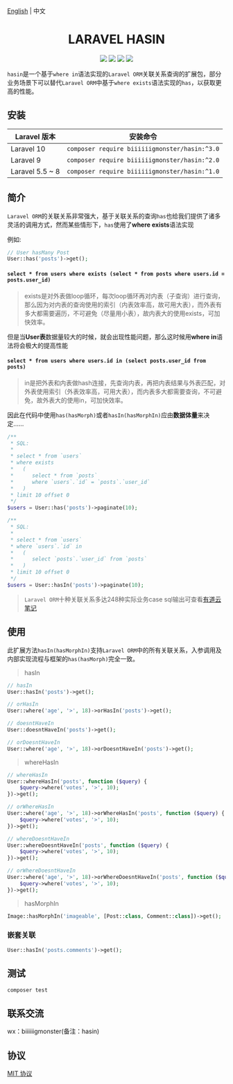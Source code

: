 [English](./README.md) | 中文

<div align="center">

# LARAVEL HASIN

<p>
    <a href="https://github.com/biiiiiigmonster/hasin/blob/master/LICENSE"><img src="https://img.shields.io/badge/license-MIT-7389D8.svg?style=flat" ></a>
    <a href="https://github.com/biiiiiigmonster/hasin/releases" ><img src="https://img.shields.io/github/release/biiiiiigmonster/hasin.svg?color=4099DE" /></a> 
    <a href="https://packagist.org/packages/biiiiiigmonster/hasin"><img src="https://img.shields.io/packagist/dt/biiiiiigmonster/hasin.svg?color=" /></a> 
    <a><img src="https://img.shields.io/badge/php-8+-59a9f8.svg?style=flat" /></a> 
</p>

</div>

`hasin`是一个基于`where in`语法实现的`Laravel ORM`关联关系查询的扩展包，部分业务场景下可以替代`Laravel ORM`中基于`where exists`语法实现的`has`，以获取更高的性能。

## 安装

| Laravel 版本      | 安装命令                                                |
|-----------------|-----------------------------------------------------|
| Laravel 10      | ``` composer require biiiiiigmonster/hasin:^3.0 ``` |
| Laravel 9       | ``` composer require biiiiiigmonster/hasin:^2.0 ``` |
| Laravel 5.5 ~ 8 | ``` composer require biiiiiigmonster/hasin:^1.0 ``` |

## 简介

`Laravel ORM`的关联关系非常强大，基于关联关系的查询`has`也给我们提供了诸多灵活的调用方式，然而某些情形下，`has`使用了**where exists**语法实现

例如:
```php
// User hasMany Post
User::has('posts')->get();
```
#### `select * from users where exists (select * from posts where users.id = posts.user_id)`
> exists是对外表做loop循环，每次loop循环再对内表（子查询）进行查询，那么因为对内表的查询使用的索引（内表效率高，故可用大表），而外表有多大都需要遍历，不可避免（尽量用小表），故内表大的使用exists，可加快效率。

但是当**User表**数据量较大的时候，就会出现性能问题，那么这时候用**where in**语法将会极大的提高性能

#### `select * from users where users.id in (select posts.user_id from posts)`
> in是把外表和内表做hash连接，先查询内表，再把内表结果与外表匹配，对外表使用索引（外表效率高，可用大表），而内表多大都需要查询，不可避免，故外表大的使用in，可加快效率。

因此在代码中使用`has(hasMorph)`或者`hasIn(hasMorphIn)`应由**数据体量**来决定……

```php
/**
 * SQL:
 * 
 * select * from `users` 
 * where exists 
 *   ( 
 *      select * from `posts` 
 *      where `users`.`id` = `posts`.`user_id` 
 *   ) 
 * limit 10 offset 0
 */
$users = User::has('posts')->paginate(10);

/**
 * SQL:
 * 
 * select * from `users` 
 * where `users`.`id` in  
 *   ( 
 *      select `posts`.`user_id` from `posts` 
 *   ) 
 * limit 10 offset 0
 */
$users = User::hasIn('posts')->paginate(10);
```

> `Laravel ORM`十种关联关系多达248种实际业务case sql输出可查看[有道云笔记](https://note.youdao.com/noteshare?id=882bfd7ccdf1370c55326a33333c6f62)

## 使用

此扩展方法`hasIn(hasMorphIn)`支持`Laravel ORM`中的所有关联关系，入参调用及内部实现流程与框架的`has(hasMorph)`完全一致。

> hasIn

```php
// hasIn
User::hasIn('posts')->get();

// orHasIn
User::where('age', '>', 18)->orHasIn('posts')->get();

// doesntHaveIn
User::doesntHaveIn('posts')->get();

// orDoesntHaveIn
User::where('age', '>', 18)->orDoesntHaveIn('posts')->get();
```

> whereHasIn

```php
// whereHasIn
User::whereHasIn('posts', function ($query) {
    $query->where('votes', '>', 10);
})->get();

// orWhereHasIn
User::where('age', '>', 18)->orWhereHasIn('posts', function ($query) {
    $query->where('votes', '>', 10);
})->get();

// whereDoesntHaveIn
User::whereDoesntHaveIn('posts', function ($query) {
    $query->where('votes', '>', 10);
})->get();

// orWhereDoesntHaveIn
User::where('age', '>', 18)->orWhereDoesntHaveIn('posts', function ($query) {
    $query->where('votes', '>', 10);
})->get();
```

> hasMorphIn

```php
Image::hasMorphIn('imageable', [Post::class, Comment::class])->get();
```

### 嵌套关联

```php
User::hasIn('posts.comments')->get();
```

## 测试
```bash
composer test
```

## 联系交流
wx：biiiiiigmonster(备注：hasin)

## 协议
[MIT 协议](LICENSE)
